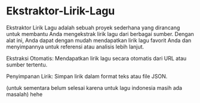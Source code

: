 # Ekstraktor-Lirik-Lagu

Ekstraktor Lirik Lagu adalah sebuah proyek sederhana yang dirancang untuk membantu Anda mengekstrak lirik lagu dari berbagai sumber. Dengan alat ini, Anda dapat dengan mudah mendapatkan lirik lagu favorit Anda dan menyimpannya untuk referensi atau analisis lebih lanjut. 

Ekstraksi Otomatis: Mendapatkan lirik lagu secara otomatis dari URL atau sumber tertentu.

Penyimpanan Lirik: Simpan lirik dalam format teks atau file JSON.

(untuk sementara belum selesai karena untuk lagu indonesia masih ada masalah) hehe
